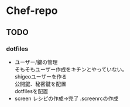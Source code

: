 # Chef-repo

## TODO
### dotfiles
* ユーザー/鍵の管理  
そもそもユーザー作成をキチンとやっていない。  
shigeoユーザーを作る  
公開鍵、秘密鍵を配置  
dotfilesを配置  
* screen
レシピの作成→完了
.screenrcの作成
